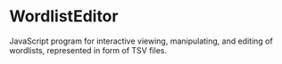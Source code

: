 WordlistEditor
==============

JavaScript program for interactive viewing, manipulating, and editing of wordlists, represented in form of TSV files.
